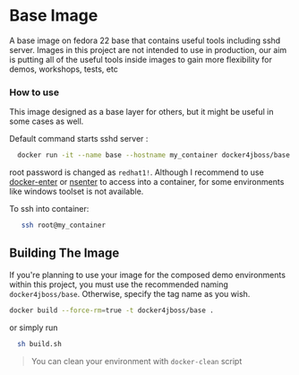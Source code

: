Base Image
=======

A base image on fedora 22 base that contains useful tools including sshd server. Images in this project are not intended to use in production, our aim is putting all of the useful tools inside images to gain more flexibility for demos, workshops, tests, etc


### How to use
This image designed as a base layer for others, but it might be useful in some cases as well.

Default command starts sshd server :

```bash
  docker run -it --name base --hostname my_container docker4jboss/base
```
root password is changed as ```redhat1!```.  Although I recommend to use [docker-enter](https://github.com/Pithikos/docker-enter) or [nsenter](https://github.com/jpetazzo/nsenter) to access into a container, for some environments like windows toolset is not available.

To ssh into container:
```bash
   ssh root@my_container  
```

## Building The Image

 If you're planning to use your image for the composed demo environments within this project, you must use the recommended naming ```docker4jboss/base```. Otherwise, specify the tag name as you wish.

```bash
docker build --force-rm=true -t docker4jboss/base .
```
  or simply run

```bash
  sh build.sh
```

 > You can clean your environment with ```docker-clean``` script

